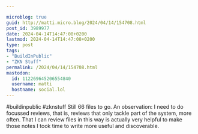 ```yaml
---

microblog: true
guid: http://matti.micro.blog/2024/04/14/154708.html
post_id: 3989977
date: 2024-04-14T14:47:08+0200
lastmod: 2024-04-14T14:47:08+0200
type: post
tags:
- "BuildInPublic"
- "ZKN Stuff"
permalink: /2024/04/14/154708.html
mastodon:
  id: 112269645206554840
  username: matti
  hostname: social.lol
---
```

#buildinpublic #zknstuff Still 66 files to go. An observation: I need to do focussed reviews, that is, reviews that only tackle part of the system, more often. That I can review files in this way is actually very helpful to make those notes I took time to write more useful and discoverable.
